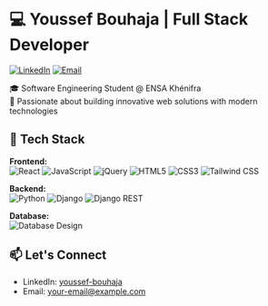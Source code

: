 # 💻 Youssef Bouhaja | Full Stack Developer

[![LinkedIn](https://img.shields.io/badge/LinkedIn-Connect-blue)](https://www.linkedin.com/in/youssef-bouhaja)
[![Email](https://img.shields.io/badge/Email-Contact-red)](mailto:your-email@example.com)

🎓 Software Engineering Student @ ENSA Khénifra  
🚀 Passionate about building innovative web solutions with modern technologies

## 🔧 Tech Stack

**Frontend:**  
![React](https://img.shields.io/badge/-React-61DAFB?logo=react&logoColor=white)
![JavaScript](https://img.shields.io/badge/-JavaScript-F7DF1E?logo=javascript&logoColor=black)
![jQuery](https://img.shields.io/badge/-jQuery-0769AD?logo=jquery&logoColor=white)
![HTML5](https://img.shields.io/badge/-HTML5-E34F26?logo=html5&logoColor=white)
![CSS3](https://img.shields.io/badge/-CSS3-1572B6?logo=css3&logoColor=white)
![Tailwind CSS](https://img.shields.io/badge/-Tailwind_CSS-38B2AC?logo=tailwind-css&logoColor=white)

**Backend:**  
![Python](https://img.shields.io/badge/-Python-3776AB?logo=python&logoColor=white)
![Django](https://img.shields.io/badge/-Django-092E20?logo=django&logoColor=white)
![Django REST](https://img.shields.io/badge/-Django_REST-ff1709?logo=django&logoColor=white)

**Database:**  
![Database Design](https://img.shields.io/badge/-Database_Design-4479A1?logo=postgresql&logoColor=white)



## 📫 Let's Connect
- LinkedIn: [youssef-bouhaja](https://www.linkedin.com/in/youssef-bouhaja)
- Email: your-email@example.com
